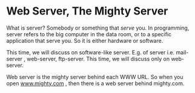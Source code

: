 # Web Server, The Mighty Server

What is server?
Somebody or something that _serve_ you.
In programming, server refers to the big computer in the data room, or to a specific application that serve you.
So it is either hardware or software.

This time, we will discuss on software-like server. E.g. of server i.e. mail-server , web-server, ftp-server.
This time, we will discuss only on web-server.

Web server is the mighty server behind each WWW URL. So when you open www.mighty.com , then there is a web server behind mighty.com.
